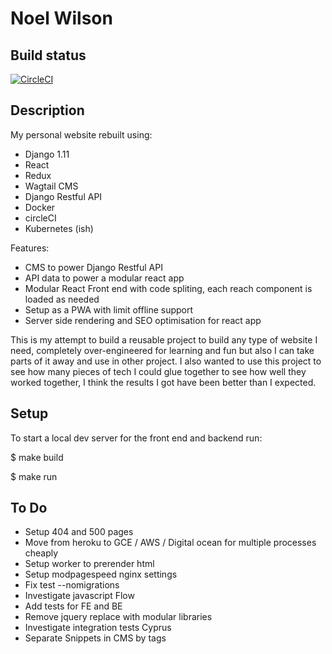 Noel Wilson
===============================================================================

## Build status

[![CircleCI](https://circleci.com/gh/jwnwilson/django_react_redux_webapp.svg?style=svg)](https://circleci.com/gh/jwnwilson/django_react_redux_webapp)

## Description

My personal website rebuilt using:

- Django 1.11
- React 
- Redux
- Wagtail CMS
- Django Restful API
- Docker
- circleCI
- Kubernetes (ish)

Features:
- CMS to power Django Restful API
- API data to power a modular react app
- Modular React Front end with code spliting, each reach component is loaded as needed
- Setup as a PWA with limit offline support
- Server side rendering and SEO optimisation for react app

This is my attempt to build a reusable project to build any type of website I need, completely over-engineered for learning and fun but also I can take parts of it away and use in other project. I also wanted to use this project to see how many pieces of tech I could glue together to see how well they worked together, I think the results I got have been better than I expected.

## Setup

To start a local dev server for the front end and backend run:

$  make build

$  make run

## To Do

- Setup 404 and 500 pages
- Move from heroku to GCE / AWS / Digital ocean for multiple processes cheaply
- Setup worker to prerender html
- Setup modpagespeed nginx settings
- Fix test --nomigrations
- Investigate javascript Flow
- Add tests for FE and BE
- Remove jquery replace with modular libraries
- Investigate integration tests Cyprus
- Separate Snippets in CMS by tags
